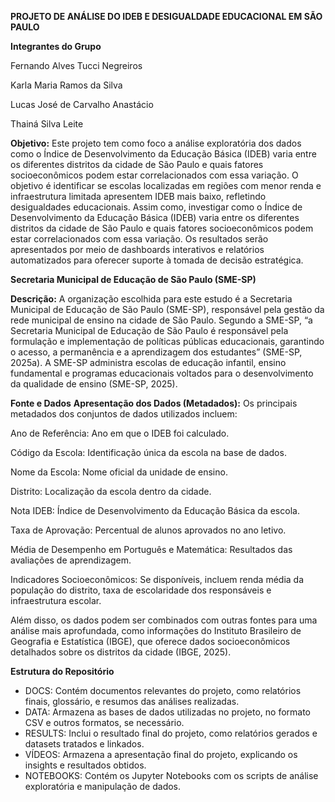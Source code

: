 **PROJETO DE ANÁLISE DO IDEB E DESIGUALDADE EDUCACIONAL EM SÃO PAULO**

**Integrantes do Grupo**

Fernando Alves Tucci Negreiros

Karla Maria Ramos da Silva

Lucas José de Carvalho Anastácio

Thainá Silva Leite

**Objetivo:** Este projeto tem como foco a análise exploratória dos dados como o Índice de Desenvolvimento da Educação Básica (IDEB) varia entre os diferentes distritos da cidade de São Paulo e quais fatores socioeconômicos podem estar correlacionados com essa variação. O objetivo é identificar se escolas localizadas em regiões com menor renda e infraestrutura limitada apresentem IDEB mais baixo, refletindo desigualdades educacionais. Assim como, investigar como o Índice de Desenvolvimento da Educação Básica (IDEB) varia entre os diferentes distritos da cidade de São Paulo e quais fatores socioeconômicos podem estar correlacionados com essa variação. Os resultados serão apresentados por meio de dashboards interativos e relatórios automatizados para oferecer suporte à tomada de decisão estratégica.

**Secretaria Municipal de Educação de São Paulo (SME-SP)**

**Descrição:** A organização escolhida para este estudo é a Secretaria Municipal de Educação de São Paulo (SME-SP), responsável pela gestão da rede municipal de ensino na cidade de São Paulo. Segundo a SME-SP, “a Secretaria Municipal de Educação de São Paulo é responsável pela formulação e implementação de políticas públicas educacionais, garantindo o acesso, a permanência e a aprendizagem dos estudantes” (SME-SP, 2025a). A SME-SP administra escolas de educação infantil, ensino fundamental e programas educacionais voltados para o desenvolvimento da qualidade de ensino (SME-SP, 2025).

**Fonte e Dados**
**Apresentação dos Dados (Metadados):**  Os principais metadados dos conjuntos de dados utilizados incluem:

Ano de Referência: Ano em que o IDEB foi calculado.

Código da Escola: Identificação única da escola na base de dados.

Nome da Escola: Nome oficial da unidade de ensino.

Distrito: Localização da escola dentro da cidade.

Nota IDEB: Índice de Desenvolvimento da Educação Básica da escola.

Taxa de Aprovação: Percentual de alunos aprovados no ano letivo.

Média de Desempenho em Português e Matemática: Resultados das avaliações de aprendizagem.

Indicadores Socioeconômicos: Se disponíveis, incluem renda média da população do distrito, taxa de escolaridade dos responsáveis e infraestrutura escolar.

Além disso, os dados podem ser combinados com outras fontes para uma análise mais aprofundada, como informações do Instituto Brasileiro de Geografia e Estatística (IBGE), que oferece dados socioeconômicos detalhados sobre os distritos da cidade (IBGE, 2025).


**Estrutura do Repositório**
- DOCS: Contém documentos relevantes do projeto, como relatórios finais, glossário, e resumos das análises realizadas.
- DATA: Armazena as bases de dados utilizadas no projeto, no formato CSV e outros formatos, se necessário.
- RESULTS: Inclui o resultado final do projeto, como relatórios gerados e datasets tratados e linkados.
- VÍDEOS: Armazena a apresentação final do projeto, explicando os insights e resultados obtidos.
- NOTEBOOKS: Contém os Jupyter Notebooks com os scripts de análise exploratória e manipulação de dados.
